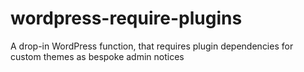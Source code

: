 # wordpress-require-plugins
A drop-in WordPress function, that requires plugin dependencies for custom themes as bespoke admin notices 

